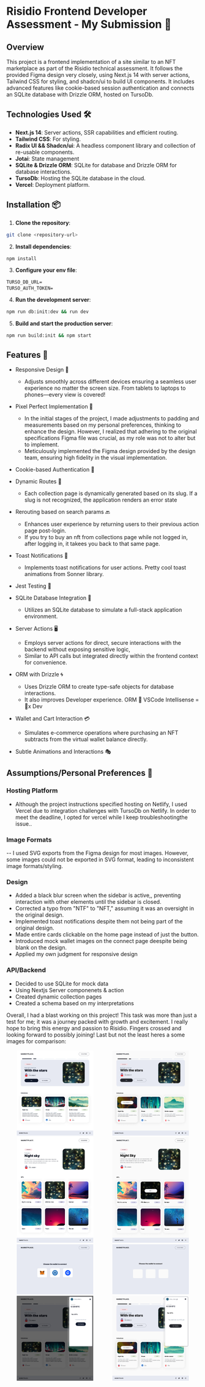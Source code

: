 # Risidio Frontend Developer Assessment - My Submission 🚀

## Overview

This project is a frontend implementation of a site similar to an NFT marketplace as part of the Risidio technical assessment. It follows the provided Figma design very closely, using Next.js 14 with server actions, Tailwind CSS for styling, and shadcn/ui to build UI components. It includes advanced features like cookie-based session authentication and connects an SQLite database with Drizzle ORM, hosted on TursoDb.

## Technologies Used 🛠️

- **Next.js 14**: Server actions, SSR capabilities and efficient routing.
- **Tailwind CSS**: For styling.
- **Radix UI && Shadcn/ui**: A headless component library and collection of re-usable components.
- **Jotai**: State management
- **SQLite & Drizzle ORM**: SQLite for database and Drizzle ORM for database interactions.
- **TursoDb**: Hosting the SQLite database in the cloud.
- **Vercel**: Deployment platform.

## Installation 📦

1. **Clone the repository**:

```bash
git clone <repository-url>
```

2. **Install dependencies**:

```bash
npm install
```

3. **Configure your env file**:

```env
TURSO_DB_URL=
TURSO_AUTH_TOKEN=
```

4. **Run the development server**:

```bash
npm run db:init:dev && run dev
```

5. **Build and start the production server**:

```bash
npm run build:init && npm start
```

## Features 🌟

- Responsive Design 📐

  - Adjusts smoothly across different devices ensuring a seamless user experience no matter the screen size. From tablets to laptops to phones—every view is covered!

- Pixel Perfect Implementation 🎨

  - In the initial stages of the project, I made adjustments to padding and measurements based on my personal preferences, thinking to enhance the design. However, I realized that adhering to the original specifications Figma file was crucial, as my role was not to alter but to implement.
  - Meticulously implemented the Figma design provided by the design team, ensuring high fidelity in the visual implementation.

- Cookie-based Authentication 🍪

- Dynamic Routes 🔀

  - Each collection page is dynamically generated based on its slug. If a slug is not recognized, the application renders an error state

- Rerouting based on search params 🔙

  - Enhances user experience by returning users to their previous action page post-login.
  - If you try to buy an nft from collections page while not logged in, after logging in, it takees you back to that same page.

- Toast Notifications 🍞

  - Implements toast notifications for user actions. Pretty cool toast animations from Sonner library.

- Jest Testing 🧪

- SQLite Database Integration 💾

  - Utilizes an SQLite database to simulate a full-stack application environment.

- Server Actions 🖥️

  - Employs server actions for direct, secure interactions with the backend without exposing sensitive logic,
  - Similar to API calls but integrated directly within the frontend context for convenience.

- ORM with Drizzle 🌀

  - Uses Drizzle ORM to create type-safe objects for database interactions.
  - It also improves Developer experience. ORM 🤝 VSCode Intellisense = 💯x Dev

- Wallet and Cart Interaction 💳

  - Simulates e-commerce operations where purchasing an NFT subtracts from the virtual wallet balance directly.

- Subtle Animations and Interactions 🎭

## Assumptions/Personal Preferences 🤔

### Hosting Platform

- Although the project instructions specified hosting on Netlify, I used Vercel due to integration challenges with TursoDb on Netlify. In order to meet the deadline, I opted for vercel while I keep troubleshootingthe issue..

### Image Formats

-- I used SVG exports from the Figma design for most images. However, some images could not be exported in SVG format, leading to inconsistent image formats/styling.

### Design

- Added a black blur screen when the sidebar is active,, preventing interaction with other elements until the sidebar is closed.
- Corrected a typo from "NTF" to "NFT," assuming it was an oversight in the original design.
- Implemented toast notifications despite them not being part of the original design.
- Made entire cards clickable on the home page instead of just the button.
- Introduced mock wallet images on the connect page deespite being blank on the design.
- Applied my own judgment for responsive design

### API/Backend

- Decided to use SQLite for mock data
- Using Nextjs Server componenets & action
- Created dynamic collection pages
- Created a schema based on my interpretations

Overall, I had a blast working on this project! This task was more than just a test for me; it was a journey packed with growth and excitement. I really hope to bring this energy and passion to Risidio. Fingers crossed and looking forward to possibly joining! Last but not the least heres a some images for comparison:

<div style="display: flex; padding: 2px; justify-content: space-around;">
   <img src="./public/home-screenshot.png" width="40%" />
   <img src="./public/home-figma.png" width="40%" /> 
</div>

<div style="display: flex; padding: 2px; justify-content: space-around;">
   <img src="./public/collection-screenshot.png" width="40%" />
   <img src="./public/collection-figma.png" width="40%" /> 
</div>

<div style="display: flex; padding: 2px; justify-content: space-around;">
   <img src="./public/connect-screenshot.png" width="40%" />
   <img src="./public/connect-figma.png" width="40%" /> 
</div>

<div style="display: flex; padding: 2px; justify-content: space-around;">
   <img src="./public/sidebar-screenshot.png" width="40%" />
   <img src="./public/sidebar-figma.png" width="40%" /> 
</div>
